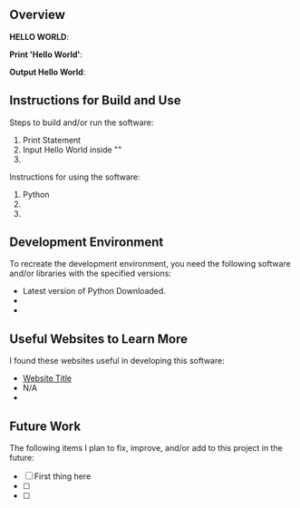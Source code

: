 ## Overview

**HELLO WORLD**:

**Print 'Hello World'**:

**Output Hello World**:

## Instructions for Build and Use

Steps to build and/or run the software:

1. Print Statement
2. Input Hello World inside ""
3.

Instructions for using the software:

1. Python
2.
3.

## Development Environment 

To recreate the development environment, you need the following software and/or libraries with the specified versions:

* Latest version of Python Downloaded. 
*
*

## Useful Websites to Learn More

I found these websites useful in developing this software:

* [Website Title](Link)
* N/A
*

## Future Work

The following items I plan to fix, improve, and/or add to this project in the future:

* [ ] First thing here
* [ ]
* [ ]